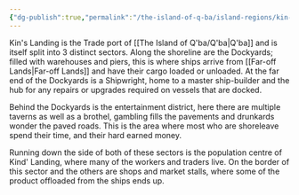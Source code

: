 ```yaml
---
{"dg-publish":true,"permalink":"/the-island-of-q-ba/island-regions/kin-s-landing/"}
---
```


Kin's Landing is the Trade port of [[The Island of Q'ba/Q'ba\|Q'ba]] and is itself split into 3 distinct sectors.
Along the shoreline are the Dockyards; filled with warehouses and piers, this is where ships arrive from [[Far-off Lands\|Far-off Lands]] and have their cargo loaded or unloaded. At the far end of the Dockyards is a Shipwright, home to a master ship-builder and the hub for any repairs or upgrades required on vessels that are docked. 

Behind the Dockyards is the entertainment district, here there are multiple taverns as well as a brothel, gambling fills the pavements and drunkards wonder the paved roads. This is the area where most who are shoreleave spend their time, and their hard earned money.

Running down the side of both of these sectors is the population centre of Kind' Landing, where many of the workers and traders live. On the border of this sector and the others are shops and market stalls, where some of the product offloaded from the ships ends up.